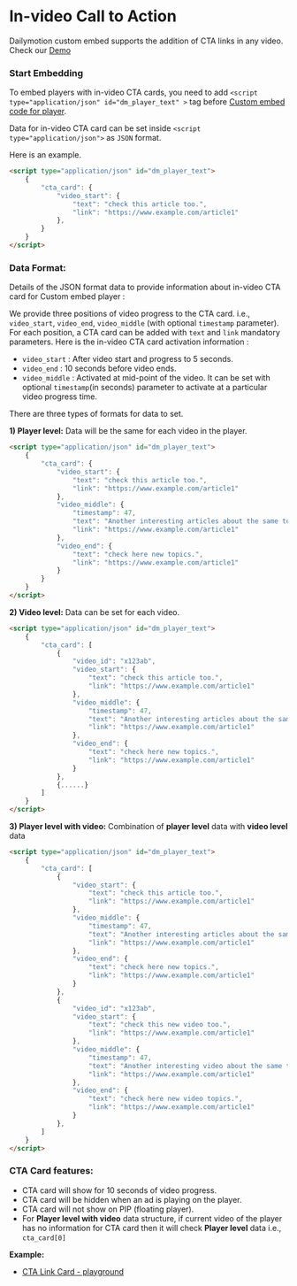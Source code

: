 # In-video Call to Action

Dailymotion custom embed supports the addition of CTA links in any video. Check our [Demo](https://dmvs-apac.github.io/custom-embed-v2/examples/cta_card/index.html)

### Start Embedding

To embed players with in-video CTA cards, you need to add `<script type="application/json" id="dm_player_text" >` tag before [Custom embed code for player](https://dmvs-apac.github.io/custom-embed-v2/).

Data for in-video CTA card can be set inside `<script type="application/json">` as `JSON` format.

Here is an example.

```html
<script type="application/json" id="dm_player_text">
    {
        "cta_card": {
            "video_start": {
                "text": "check this article too.",
                "link": "https://www.example.com/article1"
            },
        }
    }
</script>
```

### Data Format:

Details of the JSON format data to provide information about in-video CTA card for Custom embed player :

We provide three positions of video progress to the CTA card. i.e., `video_start`, `video_end`, `video_middle` (with optional `timestamp` parameter). For each position, a CTA card can be added with `text` and `link` mandatory parameters. Here is the in-video CTA card activation information : 

- `video_start` : After video start and progress to 5 seconds.
- `video_end` : 10 seconds before video ends.
- `video_middle` : Activated at mid-point of the video. It can be set with optional `timestamp`(in seconds) parameter to activate at a particular video progress time.


There are three types of formats for data to set.

__1) Player level:__ Data will be the same for each video in the player.

```html
<script type="application/json" id="dm_player_text">
    {
        "cta_card": {
            "video_start": {
                "text": "check this article too.",
                "link": "https://www.example.com/article1"
            },
            "video_middle": {
                "timestamp": 47, 
                "text": "Another interesting articles about the same topic",
                "link": "https://www.example.com/article1"
            },
            "video_end": {
                "text": "check here new topics.",
                "link": "https://www.example.com/article1"
            }
        }
    }
</script>
```

__2) Video level:__ Data can be set for each video.


```html
<script type="application/json" id="dm_player_text">
    {
        "cta_card": [
            {
                "video_id": "x123ab",
                "video_start": {
                    "text": "check this article too.",
                    "link": "https://www.example.com/article1"
                },
                "video_middle": {
                    "timestamp": 47,
                    "text": "Another interesting articles about the same topic",
                    "link": "https://www.example.com/article1"
                },
                "video_end": {
                    "text": "check here new topics.",
                    "link": "https://www.example.com/article1"
                }
            },
            {......}
        ]
    }
</script>
```

__3) Player level with video:__ Combination of __player level__ data with __video level__ data


```html
<script type="application/json" id="dm_player_text">
    {
        "cta_card": [
            {
                "video_start": {
                    "text": "check this article too.",
                    "link": "https://www.example.com/article1"
                },
                "video_middle": {
                    "timestamp": 47,
                    "text": "Another interesting articles about the same topic",
                    "link": "https://www.example.com/article1"
                },
                "video_end": {
                    "text": "check here new topics.",
                    "link": "https://www.example.com/article1"
                }
            },
            {
                "video_id": "x123ab",
                "video_start": {
                    "text": "check this new video too.",
                    "link": "https://www.example.com/article1"
                },
                "video_middle": {
                    "timestamp": 47,
                    "text": "Another interesting video about the same topic",
                    "link": "https://www.example.com/article1"
                },
                "video_end": {
                    "text": "check here new video topics.",
                    "link": "https://www.example.com/article1"
                }
            },
        ]
    }
</script>
```

### CTA Card features:
- CTA card will show for 10 seconds of video progress.
- CTA card will be hidden when an ad is playing on the player.
- CTA card will not show on PIP (floating player).
- For __Player level with video__ data structure, if current video of the player has no information for CTA card then it will check __Player level__ data i.e., `cta_card[0]` 

**Example:**
- [CTA Link Card - playground](https://dmvs-apac.github.io/custom-embed-v2/examples/cta_card/index.html)
